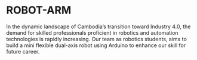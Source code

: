# ROBOT-ARM
In the dynamic landscape of Cambodia’s transition toward Industry 4.0, the demand for skilled professionals proficient in robotics and automation technologies is rapidly increasing. Our team as robotics students, aims to build a mini flexible dual-axis robot using Arduino to enhance our skill for future career.
